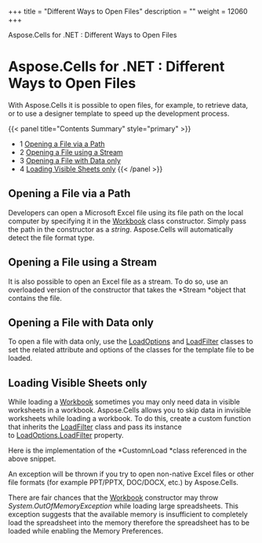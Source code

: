 +++
title = "Different Ways to Open Files" 
description = "" 
weight = 12060 
+++

Aspose.Cells for .NET : Different Ways to Open Files  

# Aspose.Cells for .NET : Different Ways to Open Files


With Aspose.Cells it is possible to open files, for example, to retrieve data, or to use a designer template to speed up the development process.

{{< panel title="Contents Summary" style="primary" >}}
*   1 [Opening a File via a Path](#DifferentWaystoOpenFiles-OpeningaFileviaaPath)
*   2 [Opening a File using a Stream](#DifferentWaystoOpenFiles-OpeningaFileusingaStream)
*   3 [Opening a File with Data only](#DifferentWaystoOpenFiles-OpeningaFilewithDataonly)
*   4 [Loading Visible Sheets only](#DifferentWaystoOpenFiles-LoadingVisibleSheetsonly)
{{< /panel >}}
 

## Opening a File via a Path

Developers can open a Microsoft Excel file using its file path on the local computer by specifying it in the [Workbook](https://apireference.aspose.com/net/cells/aspose.cells/workbook) class constructor. Simply pass the path in the constructor as a *string*. Aspose.Cells will automatically detect the file format type.

## Opening a File using a Stream

It is also possible to open an Excel file as a stream. To do so, use an overloaded version of the constructor that takes the *Stream *object that contains the file.

## Opening a File with Data only

To open a file with data only, use the [LoadOptions](https://apireference.aspose.com/net/cells/aspose.cells/loadoptions) and [LoadFilter](https://apireference.aspose.com/net/cells/aspose.cells/loadfilter) classes to set the related attribute and options of the classes for the template file to be loaded.

## Loading Visible Sheets only

While loading a [Workbook](https://apireference.aspose.com/net/cells/aspose.cells/workbook) sometimes you may only need data in visible worksheets in a workbook. Aspose.Cells allows you to skip data in invisible worksheets while loading a workbook. To do this, create a custom function that inherits the [LoadFilter](https://apireference.aspose.com/net/cells/aspose.cells/loadfilter) class and pass its instance to [LoadOptions.LoadFilter](https://apireference.aspose.com/net/cells/aspose.cells/loadoptions/properties/loadfilter) property.

  
Here is the implementation of the *CustomnLoad *class referenced in the above snippet.

An exception will be thrown if you try to open non-native Excel files or other file formats (for example PPT/PPTX, DOC/DOCX, etc.) by Aspose.Cells.

There are fair chances that the [Workbook](https://apireference.aspose.com/net/cells/aspose.cells/workbook) constructor may throw *System.OutOfMemoryException* while loading large spreadsheets. This exception suggests that the available memory is insufficient to completely load the spreadsheet into the memory therefore the spreadsheet has to be loaded while enabling the Memory Preferences.

